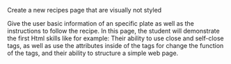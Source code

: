 Create a new recipes page that are visually not styled 

Give the user basic information of an specific plate as well as the 
instructions to follow the recipe.
In this page, the student will demonstrate the first Html skills like for example: Their ability to use close and self-close tags, as well as use the attributes inside of the tags for change the function of the tags, and their ability to structure a simple web page.

